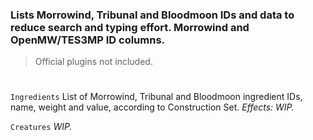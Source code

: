 ### Lists Morrowind, Tribunal and Bloodmoon IDs and data to reduce search and typing effort. Morrowind and OpenMW/TES3MP ID columns.
> Official plugins not included.
#

```Ingredients``` List of Morrowind, Tribunal and Bloodmoon ingredient IDs, name, weight and value, according to Construction Set. *Effects: WIP.*

```Creatures``` *WIP.*
